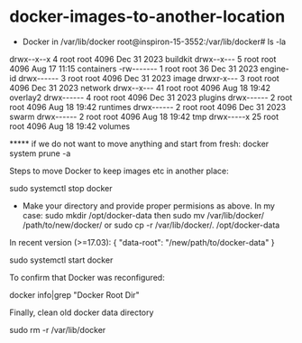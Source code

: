 # docker-images-to-another-location


* Docker in /var/lib/docker
root@inspiron-15-3552:/var/lib/docker# ls -la

drwx--x--x  4 root root 4096 Dec 31  2023 buildkit
drwx--x---  5 root root 4096 Aug 17 11:15 containers
-rw-------  1 root root   36 Dec 31  2023 engine-id
drwx------  3 root root 4096 Dec 31  2023 image
drwxr-x---  3 root root 4096 Dec 31  2023 network
drwx--x--- 41 root root 4096 Aug 18 19:42 overlay2
drwx------  4 root root 4096 Dec 31  2023 plugins
drwx------  2 root root 4096 Aug 18 19:42 runtimes
drwx------  2 root root 4096 Dec 31  2023 swarm
drwx------  2 root root 4096 Aug 18 19:42 tmp
drwx-----x 25 root root 4096 Aug 18 19:42 volumes

***** if we do not want to move anything and start from fresh:
docker system prune -a

Steps to move Docker to keep images etc in another place: 

sudo systemctl stop docker

* Make your directory and provide proper permisions as above. In my case:
sudo mkdir /opt/docker-data
then
sudo mv /var/lib/docker/ /path/to/new/docker/
or
sudo cp -r /var/lib/docker/. /opt/docker-data


In recent version (>=17.03):
{
  "data-root": "/new/path/to/docker-data"
}


sudo systemctl start docker


To confirm that Docker was reconfigured:

docker info|grep "Docker Root Dir"

Finally, clean old docker data directory

sudo rm -r /var/lib/docker
